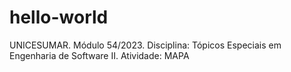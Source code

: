 # hello-world
UNICESUMAR. Módulo 54/2023. Disciplina: Tópicos Especiais em Engenharia de Software II. Atividade: MAPA
